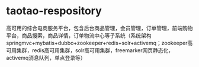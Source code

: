 # taotao-respository
高可用的综合电商服务平台，包含后台商品管理，会员管理，订单管理，前端购物平台，商品搜索，商品详情，订单物流中心等子系统（系统架构springmvc+mybatis+dubbo+zookeeper+redis+solr+activemq；zookeeper高可用集群，redis高可用集群，solr高可用集群，freemarker网页静态化，activemq消息队列，单点登录等）
